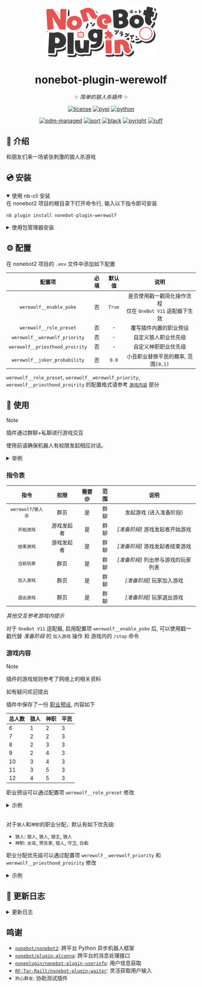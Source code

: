 <div align="center">
  <a href="https://v2.nonebot.dev/store">
    <img src="https://github.com/wyf7685/wyf7685/blob/main/assets/NoneBotPlugin.svg" width="300" alt="logo">
  </a>
</div>

<div align="center">

# nonebot-plugin-werewolf

_✨ 简单的狼人杀插件 ✨_

[![license](https://img.shields.io/github/license/wyf7685/nonebot-plugin-werewolf.svg)](./LICENSE)
[![pypi](https://img.shields.io/pypi/v/nonebot-plugin-werewolf?logo=python&logoColor=edb641)](https://pypi.python.org/pypi/nonebot-plugin-werewolf)
[![python](https://img.shields.io/badge/python-3.10+-blue?logo=python&logoColor=edb641)](https://www.python.org/)

[![pdm-managed](https://img.shields.io/endpoint?url=https%3A%2F%2Fcdn.jsdelivr.net%2Fgh%2Fpdm-project%2F.github%2Fbadge.json)](https://pdm-project.org)
[![isort](https://img.shields.io/badge/%20imports-isort-%231674b1)](https://pycqa.github.io/isort/)
[![black](https://img.shields.io/badge/code%20style-black-000000.svg)](https://github.com/psf/black)
[![pyright](https://img.shields.io/badge/types-pyright-797952.svg?logo=python&logoColor=edb641)](https://github.com/Microsoft/pyright)
[![ruff](https://img.shields.io/endpoint?url=https://raw.githubusercontent.com/charliermarsh/ruff/main/assets/badge/v2.json)](https://github.com/astral-sh/ruff)

</div>

## 📖 介绍

和朋友们来一场紧张刺激的狼人杀游戏

## 💿 安装

<details open>
<summary>使用 nb-cli 安装</summary>
在 nonebot2 项目的根目录下打开命令行, 输入以下指令即可安装

    nb plugin install nonebot-plugin-werewolf

</details>

<details>
<summary>使用包管理器安装</summary>
在 nonebot2 项目的插件目录下, 打开命令行, 根据你使用的包管理器, 输入相应的安装命令

<details>
<summary>pip</summary>

    pip install nonebot-plugin-werewolf

</details>
<details>
<summary>pdm</summary>

    pdm add nonebot-plugin-werewolf

</details>
<details>
<summary>poetry</summary>

    poetry add nonebot-plugin-werewolf

</details>
<details>
<summary>conda</summary>

    conda install nonebot-plugin-werewolf

</details>

打开 nonebot2 项目根目录下的 `pyproject.toml` 文件, 在 `[tool.nonebot]` 部分追加写入

    plugins = ["nonebot_plugin_werewolf"]

</details>

## ⚙️ 配置

在 nonebot2 项目的 `.env` 文件中添加如下配置

|             配置项              | 必填 | 默认值 |                             说明                              |
| :-----------------------------: | :--: | :----: | :-----------------------------------------------------------: |
|     `werewolf__enable_poke`     |  否  | `True` | 是否使用戳一戳简化操作流程<br/>仅在 `OneBot V11` 适配器下生效 |
|     `werewolf__role_preset`     |  否  |   -    |                    覆写插件内置的职业预设                     |
|  `werewolf__werewolf_priority`  |  否  |   -    |                     自定义狼人职业优先级                      |
| `werewolf__priesthood_proirity` |  否  |   -    |                     自定义神职职业优先级                      |
|  `werewolf__joker_probability`  |  否  | `0.0`  |              小丑职业替换平民的概率, 范围`[0,1]`              |

`werewolf__role_preset`, `werewolf__werewolf_priority`, `werewolf__priesthood_proirity` 的配置格式请参考 [`游戏内容`](#游戏内容) 部分

## 🎉 使用

> [!note]
>
> 插件通过群聊+私聊进行游戏交互
>
> 使用前请确保机器人有权限发起相应对话。

<details>
<summary>举例</summary>

~~众所周知，~~ QQ 官方机器人对主动消息有次数限制 ([参考](https://bot.q.qq.com/wiki/develop/api-v2/server-inter/message/send-receive/send.html))

因此，本插件~~可能~~无法在 `adapter-qq` 下正常运行

而对于野生机器人，现有协议端通常不支持或不建议使用临时私聊消息。

在使用本插件前，应当确保机器人可以正常向玩家发送私聊消息。

</details>

### 指令表

|        指令         |    权限    | 需要@ | 范围 |                说明                 |
| :-----------------: | :--------: | :---: | :--: | :---------------------------------: |
| `werewolf`/`狼人杀` |    群员    |  是   | 群聊 |       发起游戏 (进入准备阶段)       |
|     `开始游戏`      | 游戏发起者 |  是   | 群聊 |   _[准备阶段]_ 游戏发起者开始游戏   |
|     `结束游戏`      | 游戏发起者 |  是   | 群聊 |   _[准备阶段]_ 游戏发起者结束游戏   |
|     `当前玩家`      |    群员    |  是   | 群聊 | _[准备阶段]_ 列出参与游戏的玩家列表 |
|     `加入游戏`      |    群员    |  是   | 群聊 |      _[准备阶段]_ 玩家加入游戏      |
|     `退出游戏`      |    群员    |  是   | 群聊 |      _[准备阶段]_ 玩家退出游戏      |

_其他交互参考游戏内提示_

对于 `OneBot V11` 适配器, 启用配置项 `werewolf__enable_poke` 后, 可以使用戳一戳代替 _准备阶段_ 的 `加入游戏` 操作 和 游戏内的 `/stop` 命令

### 游戏内容

> [!note]
>
> 插件的游戏规则参考了网络上的相关资料
>
> 如有疑问欢迎提出

插件中保存了一份 [职业预设](./nonebot_plugin_werewolf/constant.py), 内容如下

| 总人数 | 狼人 | 神职 | 平民 |
| ------ | ---- | ---- | ---- |
| 6      | 1    | 2    | 3    |
| 7      | 2    | 2    | 3    |
| 8      | 2    | 3    | 3    |
| 9      | 2    | 4    | 3    |
| 10     | 3    | 4    | 3    |
| 11     | 3    | 5    | 3    |
| 12     | 4    | 5    | 3    |

职业预设可以通过配置项 `werewolf__role_preset` 修改

<details>
<summary>示例</summary>

配置项 `werewolf__role_preset`

```env
werewolf__role_preset='
[
    [6, 1, 3, 2],
    [7, 2, 3, 2]
]
'
```

上述配置中，`[6, 1, 3, 2]` 表示当总人数为 6 时，狼人、神职、平民的数量分别为 1、3、2

</details>
<br/>

对于`狼人`和`神职`的职业分配，默认有如下优先级:

- `狼人`: `狼人`, `狼人`, `狼王`, `狼人`
- `神职`: `女巫`, `预言家`, `猎人`, `守卫`, `白痴`

职业分配优先级可以通过配置项 `werewolf__werewolf_priority` 和 `werewolf__priesthood_proirity` 修改

<details>
<summary>示例</summary>

#### 配置项 `werewolf__werewolf_priority`

```env
werewolf__werewolf_priority=[1, 2, 1, 1]
```

上述配置中，`[1, 2, 1, 1]` 表示狼人的职业优先级为 `狼人`, `狼王`, `狼人`, `狼人`

#### 配置项 `werewolf__werewolf_priority`

```env
werewolf__priesthood_proirity=[11, 12, 13, 14, 15]
```

上述配置中，`[11, 12, 13, 14, 15]` 表示神职的职业优先级为 `预言家`, `女巫`, `猎人`, `守卫`, `白痴`

#### 职业与数字的对应关系

上述配置示例中有大量~~意义不明的~~数字, 其对应的是 [`这里`](./nonebot_plugin_werewolf/constant.py) 的枚举类 `Role` 的值

以下列出目前的枚举值供参考

| 职业     | 枚举值 |
| -------- | ------ |
| `狼人`   | `1`    |
| `狼王`   | `2`    |
| `预言家` | `11`   |
| `女巫`   | `12`   |
| `猎人`   | `13`   |
| `守卫`   | `14`   |
| `白痴`   | `15`   |
| `平民`   | `0`    |

</details>

## 📝 更新日志

<details>
    <summary>更新日志</summary>

<!-- CHANGELOG -->

- 2024.09.04 v1.0.7

  - 优先使用群名片作为玩家名
  - 支持通过配置项修改职业分配优先级

- 2024.09.03 v1.0.6

  - 修复预言家查验狼王返回好人的 bug

- 2024.09.03 v1.0.5

  - 优化玩家交互体验
  - 添加游戏结束后死亡报告

- 2024.08.31 v1.0.1

  - 支持通过配置项修改职业预设

- 2024.08.31 v1.0.0

  - 插件开源

</details>

## 鸣谢

- [`nonebot/nonebot2`](https://github.com/nonebot/nonebot2): 跨平台 Python 异步机器人框架
- [`nonebot/plugin-alconna`](https://github.com/nonebot/plugin-alconna): 跨平台的消息处理接口
- [`noneplugin/nonebot-plugin-userinfo`](https://github.com/noneplugin/nonebot-plugin-userinfo): 用户信息获取
- [`RF-Tar-Railt/nonebot-plugin-waiter`](https://github.com/RF-Tar-Railt/nonebot-plugin-waiter): 灵活获取用户输入
- `热心群友`: 协助测试插件
